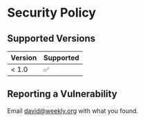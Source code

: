 # Security Policy

## Supported Versions

| Version | Supported          |
| ------- | ------------------ |
| < 1.0   | :white_check_mark: |

## Reporting a Vulnerability

Email david@weekly.org with what you found.
